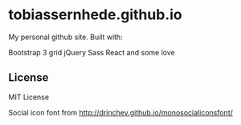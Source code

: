 # tobiassernhede.github.io
My personal github site.
Built with:

Bootstrap 3 grid
jQuery
Sass
React
and some love

## License

MIT License

Social icon font from http://drinchev.github.io/monosocialiconsfont/
